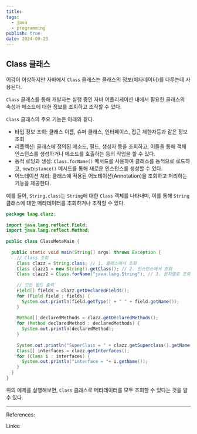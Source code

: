 ```yaml
---
title: 
tags:
  - java
  - programming
publish: true
date: 2024-09-23
---
```

## Class 클래스

어감이 이상하지만 자바에서 `Class` 클래스는 클래스의 정보(메타데이터)를 다루는데 사용된다.

`Class` 클래스를 통해 개발자는 실행 중인 자바 어플리케이션 내에서 필요한 클래스의 속성과 메소드에 대한 정보를 조회하고 조작할 수 있다.

`Class` 클래스의 주요 기능은 아래와 같다.
- 타입 정보 조회: 클래스 이름, 슈퍼 클래스, 인터페이스, 접근 제한자등과 같은 정보 조회
- 리플렉션: 클래스에 정의된 메소드, 필드, 생성자 등을 조회하고, 이들을 통해 객체 인스턴스를 생성하거나 메소드를 호출하는 등의 작업을 할 수 있다.
- 동적 로딩과 생성: `Class.forName()` 메서드를 사용하여 클래스를 동적으로 로드하고, `newInstance()` 메서드를 통해 새로운 인스턴스를 생성할 수 있다.
- 어노테이션 처리: 클래스에 적용된 어노테이션(Annotation)을 조회하고 처리하는 기능을 제공한다.

예를 들어, `String.class`는 `String`에 대한 `Class` 객체를 나타내며, 이를 통해 `String` 클래스에 대한 메타데이터를 조회하거나 조작할 수 있다.

```java
package lang.clazz;  
  
import java.lang.reflect.Field;  
import java.lang.reflect.Method;  
  
public class ClassMetaMain {  
  
  public static void main(String[] args) throws Exception {  
    // Class 조회  
    Class clazz = String.class; // 1. 클래스에서 조회  
    Class clazz1 = new String().getClass(); // 2. 인스턴스에서 조회  
    Class clazz2 = Class.forName("java.lang.String"); // 3. 문자열로 조회  
  
    // 모든 필드 출력  
    Field[] fields = clazz.getDeclaredFields();  
    for (Field field : fields) {  
      System.out.println(field.getType() + " " + field.getName());  
    }  
  
    Method[] declaredMethods = clazz.getDeclaredMethods();  
    for (Method declaredMethod : declaredMethods) {  
      System.out.println(declaredMethod);  
    }  
  
    System.out.println("SuperClass = " + clazz.getSuperclass().getName());  
    Class[] interfaces = clazz.getInterfaces();  
    for (Class i : interfaces) {  
      System.out.println("interface = "+ i.getName());  
    }  
  }  
}
```
위의 예제를 실행해보면, `Class` 클래스로 메타데이터를 모두 조회할 수 있다는 것을 알 수 있다.


---
References: 

Links: 